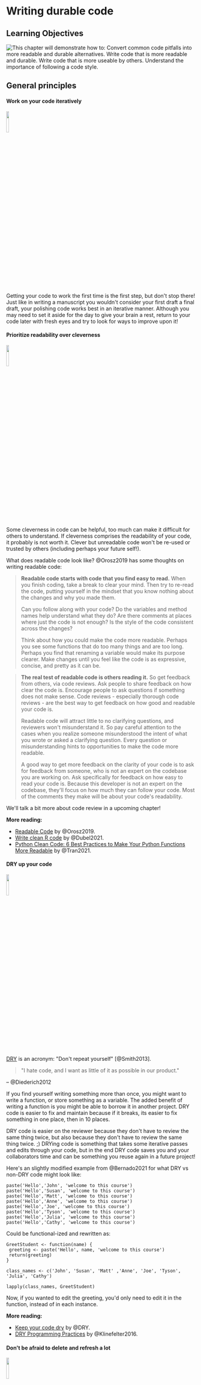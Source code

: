 


# Writing durable code

## Learning Objectives

<img src="resources/images/07-durable-code_files/figure-html//1LMurysUhCjZb7DVF6KS9QmJ5NBjwWVjRn40MS9f2noE_gf8f405fdab_0_9.png" title="This chapter will demonstrate how to: Convert common code pitfalls into more readable and durable alternatives. Write code that is more readable and durable. Write code that is more useable by others.  Understand the importance of following a code style." alt="This chapter will demonstrate how to: Convert common code pitfalls into more readable and durable alternatives. Write code that is more readable and durable. Write code that is more useable by others.  Understand the importance of following a code style." style="display: block; margin: auto;" />

## General principles

#### Work on your code iteratively
<img src="resources/images/iterative.png" width="12%">

Getting your code to work the first time is the first step, but don't stop there!
Just like in writing a manuscript you wouldn't consider your first draft a final draft, your polishing code works best in an iterative manner. Although you may need to set it aside for the day to give your brain a rest, return to your code later with fresh eyes and try to look for ways to improve upon it!

#### Prioritize readability over cleverness
<img src="resources/images/readable.png" width="12%">

Some cleverness in code can be helpful, too much can make it difficult for others to understand. If cleverness comprises the readability of your code, it probably is not worth it. Clever but unreadable code won't be re-used or trusted by others (including perhaps your future self!).

What does readable code look like? @Orosz2019 has some thoughts on writing readable code:

> **Readable code starts with code that you find easy to read.** When you finish coding, take a break to clear your mind. Then try to re-read the code, putting yourself in the mindset that you know nothing about the changes and why you made them.
>
> Can you follow along with your code? Do the variables and method names help understand what they do? Are there comments at places where just the code is not enough? Is the style of the code consistent across the changes?
>
> Think about how you could make the code more readable. Perhaps you see some functions that do too many things and are too long. Perhaps you find that renaming a variable would make its purpose clearer. Make changes until you feel like the code is as expressive, concise, and pretty as it can be.

> **The real test of readable code is others reading it.** So get feedback from others, via code reviews. Ask people to share feedback on how clear the code is. Encourage people to ask questions if something does not make sense. Code reviews - especially thorough code reviews - are the best way to get feedback on how good and readable your code is.
>
> Readable code will attract little to no clarifying questions, and reviewers won't misunderstand it. So pay careful attention to the cases when you realize someone misunderstood the intent of what you wrote or asked a clarifying question. Every question or misunderstanding hints to opportunities to make the code more readable.
>
> A good way to get more feedback on the clarity of your code is to ask for feedback from someone, who is not an expert on the codebase you are working on. Ask specifically for feedback on how easy to read your code is. Because this developer is not an expert on the codebase, they'll focus on how much they can follow your code. Most of the comments they make will be about your code's readability.

We'll talk a bit more about code review in a upcoming chapter!

**More reading:**

- [Readable Code](https://blog.pragmaticengineer.com/readable-code/) by @Orosz2019.  
- [Write clean R code](https://appsilon.com/write-clean-r-code/) by @Dubel2021.
- [Python Clean Code: 6 Best Practices to Make Your Python Functions More Readable](https://towardsdatascience.com/python-clean-code-6-best-practices-to-make-your-python-functions-more-readable-7ea4c6171d60) by @Tran2021.

#### DRY up your code
<img src="resources/images/DRY.png" width="12%">

[DRY](https://web.archive.org/web/20131204221336/http://programmer.97things.oreilly.com/wiki/index.php/Don't_Repeat_Yourself) is an acronym: "Don't repeat yourself" [@Smith2013].

> "I hate code, and I want as little of it as possible in our product."

– @Diederich2012

If you find yourself writing something more than once, you might want to write a function, or store something as a variable. The added benefit of writing a function is you might be able to borrow it in another project. DRY code is easier to fix and maintain because if it breaks, its easier to fix something in one place, then in 10 places.  

DRY code is easier on the reviewer because they don't have to review the same thing twice, but also because they don't have to review the same thing twice. ;)
DRYing code is something that takes some iterative passes and edits through your code, but in the end DRY code saves you and your collaborators time and can be something you reuse again in a future project!

Here's an slightly modified example from @Bernado2021 for what DRY vs non-DRY code might look like:

```
paste('Hello','John', 'welcome to this course')
paste('Hello','Susan', 'welcome to this course')
paste('Hello','Matt', 'welcome to this course')
paste('Hello','Anne', 'welcome to this course')
paste('Hello','Joe', 'welcome to this course')
paste('Hello','Tyson', 'welcome to this course')
paste('Hello','Julia', 'welcome to this course')
paste('Hello','Cathy', 'welcome to this course')
```

Could be functional-ized and rewritten as:

```
GreetStudent <- function(name) {
 greeting <- paste('Hello', name, 'welcome to this course')
 return(greeting)
}

class_names <- c('John', 'Susan', 'Matt' ,'Anne', 'Joe', 'Tyson', 'Julia', 'Cathy')

lapply(class_names, GreetStudent)
```

Now, if you wanted to edit the greeting, you'd only need to edit it in the function, instead of in each instance.

**More reading:**

- [Keep your code dry](https://www.drycode.io/) by @DRY.  
- [DRY Programming Practices](https://metova.com/dry-programming-practices/) by @Klinefelter2016.

#### Don't be afraid to delete and refresh a lot  
<img src="resources/images/delete.png" width="12%">

Don’t be afraid to delete it all and re-run (multiple times). This includes refreshing your kernel/session in your IDE. Some bugs in your code exist or are not realized because old objects and libraries have overstayed their welcome in your  environment.

Keeping around old code and objects is generally more of a hindrance than a time saver. Sometimes it can be easy to get very attached to a chunk of code that took you a long time to troubleshoot but there are three reasons you don't need to stress about deleting it:  

1) You might write better code on the second try (or third or n'th).  
2) Keeping around old code makes it harder for you to write and troubleshoot new better code -- it's easier to confuse yourself. Sometimes a fresh start can be what you need.  
3) With version control you can always return to that old code! (We'll dive more into version control later on, but you've started the process by [uploading your code to GitHub in chapter 4](https://jhudatascience.org/Reproducibility_in_Cancer_Informatics/why-git-and-github.html)!)  

This means you should not comment out old code. Just delete it! No code is so precious that you need to keep it commented out (particularly if you are using version control and you can retrieve it in other ways should you need it).



Related to this, if you want to be certain that your code is reproducible, it's worth deleting all your output, and re-running everything with a fresh session. The first step to knowing if your analysis is reproducible is seeing if you can repeat it yourself!

#### Use code comments effectively  
<img src="resources/images/comment.png" width="12%">

Good code comments are a part of writing good, readable code! Your code is more likely to stand the test of time for longer if others, including yourself in the future, can see what’s happening enough to trust it themselves. This will encourage others to use your code and help you maintain it!

'Current You' who is writing your code may know what is happening but 'Future You' will have no idea what 'Current You' was thinking [@Spielman]:

> 'Future You' comes into existence about one second after you write code, and has no idea what on earth Past You was thinking. Help out 'Future You' by adding lots of comments! 'Future You' next week thinks Today You is an idiot, and the only way you can convince 'Future You' that Today You is reasonably competent is by adding comments in your code explaining why Today You is actually not so bad.

Your code and your understanding of it will fade soon after you write it, leaving your hard work to deprecate. Code that works is a start, but **readable** AND working code is best!

Comments can help clarify at points where your code might need further explanation. The act of writing them can also help you think out your thought process and perhaps identify a better solution to the odd parts of your code.

(From @Savonen2021)

**More reading:**   

- [Creating clarifying code comments](https://jhudatascience.org/Documentation_and_Usability/creating-clarifying-code-comments.html#creating-clarifying-code-comments)
- [Best Practices for Writing Code Comments](https://stackoverflow.blog/2021/07/05/best-practices-for-writing-code-comments/) by @Spertus2021.
- [What Makes a Good Code Comment?](https://itnext.io/what-makes-a-good-code-comment-5267debd2c24) by @Cronin2019.  
- [The Value of Code Documentation](https://www.olioapps.com/blog/the-value-of-code-documentation/) by @Meza2018.  
- [Some internet wisdom on R documentation](http://alyssafrazee.com/2014/04/20/rdocs.html) by @Frazee2014.  
- [How to Comment Your Code Like a Pro: Best Practices and Good Habits](https://www.elegantthemes.com/blog/wordpress/how-to-comment-your-code-like-a-pro-best-practices-and-good-habits) by @Keeton2019.  

#### Use informative variable names
<img src="resources/images/variable-name.png" width="12%">

Try to avoid using variable names that have no meaning like `tmp` or `x`, or `i`. Meaningful variable names make your code more readable! Additionally, variable names that are longer than one letter are much easier to search and replace if needed. One letter variables are hard to replace and hard to read.

> 1 Write intention-revealing names.  
> 2 Use consistent notation for naming convention.  
> 3 Use standard terms.  
> 4 Do not number a variable name.  
> 5 When you find another way to name variable, refactor as fast as possible.  

[@Hobert2018]

**More reading:**  

- [R for Epidemiology - Coding best Practices](https://www.r4epi.com/coding-best-practices.html#object-variable-names) by @Cannell2021.
- [Data Scientists: Your Variable Names Are Awful. Here’s How to Fix Them](https://towardsdatascience.com/data-scientists-your-variable-names-are-awful-heres-how-to-fix-them-89053d2855be) by @Koehrsen2019.  
- [Writing Variable — Informative, Descriptive & Elegant](https://medium.datadriveninvestor.com/writing-variable-informative-descriptive-elegant-1dd6f3f15db3) by @Hobert2018.   

#### 7. Follow a code style
<img src="resources/images/style.png" width="12%">

Just like when writing doesN"t FoLLOW conv3nTi0Ns OR_sPAcinng 0r sp3llinG, it can be distracting, the same goes for code. Your code may even work all the same, just like you understood what I wrote in that last sentence, but a lack of consistent style can make require more brain power from your readers for them to understand. For reproducibility purposes, readability is important! The easier you can make it on your readers, the more likely they will be able to understand and reproduce the results.

There are different style guides out there that people adhere to. It doesn't matter so much which one you choose, so much that you pick one and stick to it for a particular project.  

_Python style guides_:

- [PEP8 style guide](https://www.python.org/dev/peps/pep-0008/) @PEP8.
- [Google Python style guide](https://google.github.io/styleguide/pyguide.html) @GooglePython.

_R style guides_:

- [Hadley Wickham's Style guide](http://adv-r.had.co.nz/Style.html) @Wickham.
- [Google R style guide](https://google.github.io/styleguide/Rguide.html) @GoogleR.

Although writing code following a style as you are writing is a good practice, we're all human and that can be tricky to do, so we recommend using an automatic styler on your code to fix up your code for you.
For Python code, you can use [python black](https://black.readthedocs.io/en/stable/) and for R, [styler](https://www.tidyverse.org/blog/2017/12/styler-1.0.0/).

#### Organize the structure of your code
<img src="resources/images/organize.png" width="12%">

Readable code should follow an organized structure. Just like how outlines help the structure of manuscript writing, outlines can also help the organization of code writing.

A tentative outline for a notebook might look like this:  

1) A description of the purpose of the code (in Markdown).  
2) Import the libraries you will need (including sourcing any custom functions).  
3) List any hard-coded variables.  
4) Import data.  
5) Do any data cleaning needed.   
6) The main thing you need to do.  
7) Print out session info.  

Note that if your notebook gets too long, you may want to separate out things in their own scripts. Additionally, it's good practice to keep custom functions in their own file and import them. This allows you to use them elsewhere and also keeps the main part of the analysis cleaner.

#### Set the seed if your analysis has randomness involved
<img src="resources/images/seeds.png" width="12%">

If any randomness is involved in your analysis, you will want to set the seed in order for your results to be reproducible.

In brief, computers don't actually create numbers randomly they create [numbers pseudorandomly](https://en.wikipedia.org/wiki/Pseudorandom_number_generator). But if you want your results to be reproducible, you should give your computer a seed by which to create random numbers. This will allow anyone who re-runs your analysis to have a positive control and eliminate randomness as a reason the results were not reproducible.

<details> <summary>**For more on how setting the seed works -- a quick experiment**</summary>
To illustrate how seeds work, run we'll run a quick experiment with setting the seed here:

First let's set a seed (it doesn't matter what number we use, just that we pick a number), so let's use `1234` and then create a "random" number.


```r
# Set the seed:
set.seed(1234)

# Now create a random number again
runif(1)
```

```
## [1] 0.1137034
```

Now if we try a different seed, we will get a different "random" number.


```r
# Set a different seed:
set.seed(4321)

# Now create a random number again
runif(1)
```

```
## [1] 0.334778
```

But, if we return to the original seed we used, `1234`, we will get the original "random" number we got.  


```r
# Set this back to the original seed
set.seed(1234)

# Now we'll get the same "random" number we got when we set the seed to 1234 previously
runif(1)
```

```
## [1] 0.1137034
```

</details>


**More reading:**  

- [Set seed](https://r-coder.com/set-seed-r/) by @Soage2020.
- [Generating random numbers](http://www.cookbook-r.com/Numbers/Generating_random_numbers/) by @Chang2021.

#### To review general principles:

<img src="resources/images/07-durable-code_files/figure-html//1LMurysUhCjZb7DVF6KS9QmJ5NBjwWVjRn40MS9f2noE_gfc9e5f916a_0_89.png" title="General principles of writing reproducible code. Work on your code iteratively. Prioritize readability over cleverness. DRY up your code. Don't be afraid to delete and refresh. Use code comments effectively. Use informative variable names. Follow a code style." alt="General principles of writing reproducible code. Work on your code iteratively. Prioritize readability over cleverness. DRY up your code. Don't be afraid to delete and refresh. Use code comments effectively. Use informative variable names. Follow a code style." style="display: block; margin: auto;" />

## More reading on best coding practices

There's so many opinions and strategies on best practices for code. And although a lot of these principles are generally applicable, not _all_ of it is one size fits all. Some code practices are context-specific so sometimes you may need to pick and choose what works for you, your team, and your particular project.

#### Python specific:

- [Reproducible Programming for Biologists Who Code Part 2: Should Dos](https://autobencoder.com/2020-06-30-shoulddo/) by @Heil2020b.
- [15 common coding mistakes data scientist make in Python (and how to fix them)](https://towardsdatascience.com/15-common-coding-mistakes-data-scientist-make-in-python-and-how-to-fix-them-7760467498af) by @Csendes2020.
- [Data Science in Production — Advanced Python Best Practices](https://medium.com/bcggamma/data-science-python-best-practices-fdb16fdedf82) by @Kostyuk2020.
- [6 Mistakes Every Python Beginner Should Avoid While Coding](https://towardsdatascience.com/6-mistakes-every-python-beginner-should-avoid-while-coding-e57e14917942) by @Saxena2021.

#### R specific:

- [Data Carpentry's: Best Practices for Writing R Code](https://swcarpentry.github.io/r-novice-inflammation/06-best-practices-R/) by @DataCarpentry2021b.
- [R Programming for Research: Reproducible Research](https://geanders.github.io/RProgrammingForResearch/reproducible-research-1.html) by @Good2021.
- [R for Epidemiology: Coding best practices](https://www.r4epi.com/coding-best-practices.html) by @Cannell2021.
- [Best practices for R Programming](https://towardsdatascience.com/best-practices-for-r-programming-ec0754010b5a) by @Bernardo2021.

## Get the exercise project files (or continue with the files you used in the previous chapter)

<details> <summary>**Get the Python project example files**</summary>
[Click this link to download](https://raw.githubusercontent.com/jhudsl/Reproducibility_in_Cancer_Informatics/main/chapter-zips/python-heatmap-chapt-7.zip).



Now double click your chapter zip file to unzip. For Windows you may have to [follow these instructions](https://support.microsoft.com/en-us/windows/zip-and-unzip-files-f6dde0a7-0fec-8294-e1d3-703ed85e7ebc)).


</details>

<details> <summary>**Get the R project example files**</summary>
[Click this link to download](https://raw.githubusercontent.com/jhudsl/Reproducibility_in_Cancer_Informatics/main/chapter-zips/r-heatmap-chapt-7.zip).



Now double click your chapter zip file to unzip. For Windows you may have to [follow these instructions](https://support.microsoft.com/en-us/windows/zip-and-unzip-files-f6dde0a7-0fec-8294-e1d3-703ed85e7ebc)).


</details>

## Exercise 1: Make code more durable!

### Organize the big picture of the code
Before diving in line-by-line it can be helpful to make a code-outline of sorts.

What are the main steps you need to accomplish in this notebook? What are the starting and ending points for this particular notebook?

For example, for this `make-heatmap` notebook we want to:  

1) Set up analysis folders and declare file names.  
2) Install the libraries we need.  
3) Import the gene expression data and metadata.  
4) Filter down the gene expression data to genes of interest -- in this instance the most variant ones.   
5) Clean the metadata.   
6) Create an annotated heatmap.   
7) Save the heatmap to a PNG.   
8) Print out the session info!  


<details> <summary>**Python version of the exercise**</summary>

**The exercise: Polishing code**  

1. Start up JuptyerLab with running `juptyer lab` from your command line.
2. Activate your conda environment using `conda activate reproducible-python`.
3. Open up your notebook you made in the previous chapter `make-heatmap.ipynb`
4. Work on organizing the code chunks and adding documentation to reflect the steps we've laid out in the [previous section](#organize-the-big-picture-of-the-code), you may want to work on this iteratively as we dive into the code.

***

**Set the seed**

_Rationale:_
The clustering in the analysis involves some randomness. We need to set the seed!

_Before:_  
Nothing! We didn't set the seed before!

_After:_
You can pick any number; doesn't have to be 1234.
```
random.seed(1234)
```

**Use a relative file path**

_Rationale:_  
Absolute file paths only work for the original writer of the code and no one else. But if we make the [file path relative](https://www.educative.io/edpresso/absolute-vs-relative-path) to the project set up, then it will work for whomever has the project repository [@Mustafeez2021].

Additionally, we can set up our file path names using [f-Strings](https://realpython.com/python-f-strings/#f-strings-a-new-and-improved-way-to-format-strings-in-python) so that we only need to change the project ID and the rest will be ready for a new dataset [@Python2021]!

Although this requires more lines of code, this set up is much more flexible and ready for others to use.

_Before:_  
```
df1=pd.read_csv('~/a/file/path/only/I/have/SRP070849.tsv', sep='\t')
mdf=pd.read_csv('~/a/file/path/only/I/have/SRP070849_metadata.tsv', sep='\t')
```

_After:_  
```
# Declare project ID
id = "SRP070849"

# Define the file path to the data directory
data_dir = Path(f"data/{id}")

# Declare the file path to the gene expression matrix file
data_file = data_dir.joinpath(f"{id}.tsv")

# Declare the file path to the metadata file
# inside the directory saved as `data_dir`
metadata_file = data_dir.joinpath(f"metadata_{id}.tsv")

# Read in metadata TSV file
metadata = pd.read_csv(metadata_file, sep="\t")

# Read in data TSV file
expression_df = pd.read_csv(data_file, sep="\t")
```

_Related readings:_

- [f-strings in Python](https://www.geeksforgeeks.org/formatted-string-literals-f-strings-python/) by @Geeksforgeeks2018.
- [f-Strings: A New and Improved Way to Format Strings in Python](https://realpython.com/python-f-strings/#f-strings-a-new-and-improved-way-to-format-strings-in-python) by @Python2021.
- [Relative vs absolute file paths](https://www.educative.io/edpresso/absolute-vs-relative-path) by @Mustafeez2021.
- [About join path](https://www.programcreek.com/python/example/114070/pathlib.Path.joinpath) by @Programcreek2021.

**Avoid using mystery numbers**

_Rationale:_  
Avoid using numbers that don't have context around them in the code. Include the calculations for the number, or if it needs to be hard-coded, explain the rationale for that number in the comments. Additionally, using variable and column names that tell you what is happening, helps clarify what the number represents.

_Before:_   
```
df1['calc'] =df1.var(axis = 1, skipna = True)
df2=df1[df1.calc >float(10)]
```

_After:_  
```
# Calculate the variance for each gene
expression_df["variance"] = expression_df.var(axis=1, skipna=True)

# Find the upper quartile for these data
upper_quartile = expression_df["variance"].quantile([0.90]).values

# Filter the data choosing only genes whose variances are in the upper quartile
df_by_var = expression_df[expression_df.variance > float(upper_quartile)]
```

_Related readings:_  
- [Stop Using Magic Numbers and Variables in Your Code](https://betterprogramming.pub/stop-using-magic-numbers-and-variables-in-your-code-4e86f008b84c) by @Aaberge2021.


**Add checks**

_Rationale:_  
Just because your script ran without an error that stopped the script doesn't mean it is accurate and error free. Silent errors are the most tricky to solve, because you often won't know that they happened!

A very common error is data that is in the wrong order. In this example we have two data frames that contain information about the same samples. But in the original script, we don't ever check that the samples are in the same order in the metadata and the gene expression matrix! This is a really easy way to get incorrect results!

_Before:_   
Nothing, we didn't check for this before.

_After:_  
```
print(metadata["refinebio_accession_code"].tolist() == expression_df.columns.tolist())
```

Continue to try to apply the general advice we gave about code to your notebook!
Then, when you are ready, take a look at what our ["final" version](https://github.com/jhudsl/reproducible-python-example/blob/main/make_heatmap.ipynb) looks like in the [example Python repository](https://github.com/jhudsl/reproducible-python-example). (_Final_ here is in quotes because we may continue to make improvements to this notebook too -- remember what we said about iterative?)

</details>

<details> <summary>**R version of the exercise**</summary>

**About the tidyverse:**.  

Before we dive into the exercise, a word about the tidyverse. The tidyverse is a highly useful set of packages for creating readable and reproducible data science workflows in R. In general, we will opt for tidyverse approaches in this course, and strongly encourage you to familiarize yourself with the tidyverse if you have not. We will point out some instances where tidyverse functions can help you DRY up your code as well as make it more readable!

_More reading on the tidyverse:_  

- [Tidyverse Skills for Data Science](http://jhudatascience.org/tidyversecourse/intro.html) by @Wright2021.
- [A Beginner’s Guide to Tidyverse]( https://www.analyticsvidhya.com/blog/2019/05/beginner-guide-tidyverse-most-powerful-collection-r-packages-data-science/) by @Vidhya2019.
- [Introduction to tidyverse](https://alexslemonade.github.io/training-modules/intro-to-R-tidyverse/03-intro_to_tidyverse.nb.html) by @Shapiro2021.

**The exercise: Polishing code**  

1. Open up RStudio.
2. Open up the notebook you created in the previous chapter.  
3. Now we'll work on applying the principles from this chapter to the code. We'll cover some of the points here, but then we encourage you to dig into the fully transformed notebook we will link at the end of this section.
4. Work on organizing the code chunks and adding documentation to reflect the steps we've laid out in the [previous section](#organize-the-big-picture-of-the-code), you may want to work on this iteratively as we dive into the code.

***

**Set the seed**

_Rationale:_
The clustering in the analysis involves some randomness. We need to set the seed!

_Before:_  
Nothing! We didn't set the seed before!

_After:_
You can pick any number; doesn't have to be 1234.
```
set.seed(1234)
```

**Get rid of setwd**

_Rationale:_  
`setwd()` almost never work for anyone besides the one person who wrote it. And in a few days/weeks it may not work for them either.  

_Before:_  
```
setwd("Super specific/filepath/that/noone/else/has/")
```
_After:_  
Now that we are working from a notebook, we know that the default [current directory is wherever the notebook is placed](https://bookdown.org/yihui/rmarkdown-cookbook/working-directory.html) [@Xie2020].

_Related readings:_

- [Jenny Bryan will light your computer on fire if you use setwd() in a script](https://www.tidyverse.org/blog/2017/12/workflow-vs-script/) [@Bryan2017].

**Give the variables more informative names**

_Rationale:_  
`xx` doesn't tell us what is in the data here. Also by using the `readr::read_tsv()` from tidyverse we'll get a cleaner, faster read and won't have to specify `sep` argument. Note we are also fixing some spacing and using `<-` so that we can stick to readability conventions.

You'll notice later

_Before:_  
```
xx=read.csv("metadata_SRP070849.tsv", sep = "\t")
```
_After:_   
```
metadata <- readr::read_tsv("metadata_SRP070849.tsv")
```

_Related readings:_

- [`readr::read_tsv()` documentation](https://readr.tidyverse.org/reference/read_delim.html) by @Tidyverse2021.

**DRYing up data frame manipulations**

_Rationale:_  
This chunk of code can be very tricky to understand what it is doing.
What is happening with df1 and df2? What's being filtered out? etc.
Code comments would certainly help understanding, but even better, we can DRY this code up and

_Before:_  
It may be difficult to tell from looking at the before code because there are no comments and it's a bit tricky to read, but the goal of this is to:  

1) Calculate variances for each row (each row is a gene).
2) Filter the original gene expression matrix to only genes have a bigger variance (here we use arbitrarily 10 as a filter cutoff).

```
df=read.csv("SRP070849.tsv", sep="\t")
sums=matrix(nrow = nrow(df), ncol = ncol(df) - 1)
for(i in 1:nrow(sums)) { sums[i, ] <- sum(df[i, -1])
}
df2=df[which(df[, -1] >= 10), ]
variances=matrix(nrow = nrow(dds), ncol = ncol(dds) - 1)
  for(i in 1:nrow(dds)) {
    variances[i, ] <- var(dds[i, -1])
}
```

_After:_   

Let's see how we can do this in a DRY'er and clearer way.

We can:  
1) Add comments to describe our goals.   
2) Use variable names that are more informative.   
3) Use the apply functions to do the loop for us -- this will eliminate the need for unclear variable `i` as well.   
4) Use the tidyverse to do the filtering for us so we don't have to rename data frames or store extra versions of `df`.   

Here's what the above might look like after some refactoring. Hopefully you find this is easier to follow and total there's less lines of code (but also has comments too!).
```
# Read in data TSV file
expression_df <- readr::read_tsv(data_file) %>%
  # Here we are going to store the gene IDs as row names so that
  # we can have only numeric values to perform calculations on later
  tibble::column_to_rownames("Gene")

# Calculate the variance for each gene
variances <- apply(expression_df, 1, var)

# Determine the upper quartile variance cutoff value
upper_var <- quantile(variances, 0.75)

# Filter the data choosing only genes whose variances are in the upper quartile
df_by_var <- data.frame(expression_df) %>%
  dplyr::filter(variances > upper_var)
```

**Add checks**

_Rationale:_
Just because your script ran without an error that stopped the script doesn't mean it is accurate and error free. Silent errors are the most tricky to solve, because you often won't know that they happened!

A very common error is data that is in the wrong order. In this example we have two data frames that contain information about the same samples. But in the original script, we don't ever check that the samples are in the same order in the metadata and the gene expression matrix! This is a really easy way to get incorrect results!

_Before:_  
```
Nothing... we didn't check for this :(
```

_After:_  
```
# Make the data in the order of the metadata
expression_df <- expression_df %>%
  dplyr::select(metadata$refinebio_accession_code)

# Check if this is in the same order
all.equal(colnames(expression_df), metadata$refinebio_accession_code)
```

Continue to try to apply the general advice we gave about code to your notebook!
Then, when you are ready, take a look at what our ["final" version](https://jhudatascience.org/reproducible-R-example/01-heatmap.nb.html) looks like in the [example R repository](https://github.com/jhudsl/reproducible-R-example). (_Final_ here is in quotes because we may continue to make improvements to this notebook too -- remember what we said about iterative?)

</details>

Now that we've made some nice updates to the code, we are ready to do a bit more polishing by adding more documentation! But before we head to the next chapter, we can style the code we wrote automatically by using automatic code stylers!

## Exercise 2: Style code automatically!

<details> <summary>Styling Python code automatically</summary>

Run your notebook through `black`. First you'll need to install it by running this command in a Terminal window in your JupyterLab.

Make sure you are running this within your conda environment.
```
conda activate reproducible-python
```
Now install this python black.
```
pip install black[jupyter]
```
To record your `conda` environment run this command.
```
conda env export > environment-record.yml
```
Now you can automatically style your code by running this command from your Console (be sure to replace the `"make-heatmap.Rmd"` with whatever you have named your notebook:   
```
python -m black make-heatmap.ipynb
```
You should get a message that your notebook was styled!

</details>

<details> <summary>Styling R code automatically</summary>

Let's run your notebook through `styler`.
First you'll need to install it and add it to your `renv`.
```
install.packages("styler")
```
Then add it to your `renv` by running:
```
renv::snapshot()
```
Now you can automatically style your code by running this command from your Console (be sure to replace the `"make-heatmap.Rmd"` with whatever you have named your notebook:   
```
styler::style_file("make-heatmap.Rmd")
```
You should get a message that your notebook was styled!

</details>

Before you are done with this exercise, there's one more thing we need to do: upload the latest version to GitHub.
Follow [these instructions to add the latest version of your notebook to your GitHub repository](https://docs.github.com/en/repositories/working-with-files/managing-files/adding-a-file-to-a-repository#adding-a-file-to-a-repository-on-github). Later, we will practice and discuss how to more fully utilize the features of GitHub but for now, just drag and drop it as the instructions linked describe.

  
**Any feedback you have regarding this exercise is greatly appreciated; you can fill out [this form](https://forms.gle/ygSSwoGaEATA2S65A)!**
